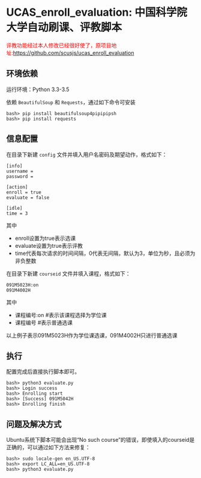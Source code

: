 # UCAS_enroll_evaluation: 中国科学院大学自动刷课、评教脚本

<font color="red">评教功能经过本人修改已经很好使了，原项目地址:https://github.com/scusjs/ucas_enroll_evaluation</font>

## 环境依赖
运行环境：Python 3.3-3.5

依赖 `BeautifulSoup` 和 `Requests`，通过如下命令可安装

```
bash> pip install beautifulsoup4pipipipsh
bash> pip install requests
```



## 信息配置
在目录下新建 `config` 文件并填入用户名密码及期望动作，格式如下：

```
[info]
username =
password =

[action]
enroll = true
evaluate = false

[idle]
time = 3
```

其中

- enroll设置为true表示选课
- evaluate设置为true表示评教
- time代表每次请求的时间间隔，0代表无间隔，默认为3，单位为秒，且必须为非负整数

在目录下新建 `courseid` 文件并填入课程，格式如下：

```
091M5023H:on
091M4002H
```

其中

- 课程编号:on #表示该课程选择为学位课
- 课程编号 #表示普通选课

以上例子表示091M5023H作为学位课选课，091M4002H只进行普通选课

## 执行
配置完成后直接执行脚本即可。

```
bash> python3 evaluate.py
bash> Login success
bash> Enrolling start
bash> [Success] 091M5042H
bash> Enrolling finish
```

## 问题及解决方式
Ubuntu系统下脚本可能会出现“No such course”的错误，即使填入的courseid是正确的，可以通过如下方法来修复：

```
bash> sudo locale-gen en_US.UTF-8  
bash> export LC_ALL=en_US.UTF-8
bash> python3 evaluate.py
``` 

